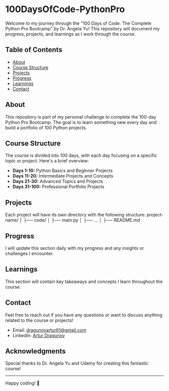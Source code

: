 # 100DaysOfCode-PythonPro

Welcome to my journey through the "100 Days of Code: The Complete Python Pro Bootcamp" by Dr. Angela Yu! This repository will document my progress, projects, and learnings as I work through the course.

## Table of Contents

- [About](#about)
- [Course Structure](#course-structure)
- [Projects](#projects)
- [Progress](#progress)
- [Learnings](#learnings)
- [Contact](#contact)

## About

This repository is part of my personal challenge to complete the 100-day Python Pro Bootcamp. The goal is to learn something new every day and build a portfolio of 100 Python projects.

## Course Structure

The course is divided into 100 days, with each day focusing on a specific topic or project. Here's a brief overview:

- **Days 1-10:** Python Basics and Beginner Projects
- **Days 11-20:** Intermediate Projects and Concepts
- **Days 21-30:** Advanced Topics and Projects
- **Days 31-100:** Professional Portfolio Projects

## Projects

Each project will have its own directory with the following structure:
project-name/
│
├── code/
│   ├── main.py
│   ├── ...
│
├── README.md

## Progress

I will update this section daily with my progress and any insights or challenges I encounter.

## Learnings

This section will contain key takeaways and concepts I learn throughout the course.

## Contact

Feel free to reach out if you have any questions or want to discuss anything related to the course or projects!

- Email: dragunovartur61@gmail.com
- LinkedIn: [Artur Dragunov](https://www.linkedin.com/in/arturdragunov/)

## Acknowledgments

Special thanks to Dr. Angela Yu and Udemy for creating this fantastic course!

---

Happy coding! 🚀
